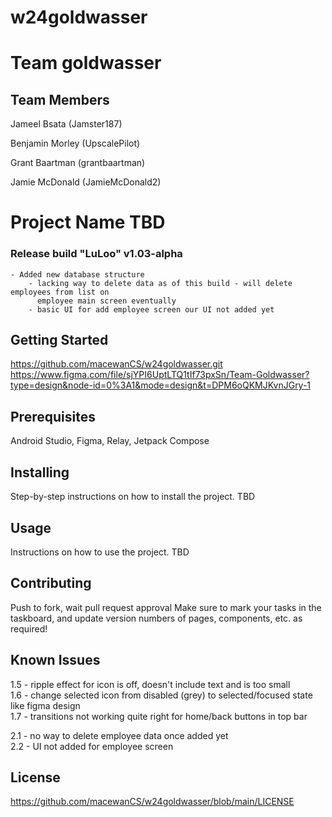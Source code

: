 # w24goldwasser
# Team goldwasser
## Team Members

Jameel Bsata (Jamster187)

Benjamin Morley (UpscalePilot)

Grant Baartman (grantbaartman)

Jamie McDonald (JamieMcDonald2)

# Project Name TBD

### Release build "LuLoo" v1.03-alpha
    
    - Added new database structure
        - lacking way to delete data as of this build - will delete employees from list on
          employee main screen eventually
        - basic UI for add employee screen our UI not added yet

## Getting Started

https://github.com/macewanCS/w24goldwasser.git  
https://www.figma.com/file/sjYPI6UptLTQ1tIf73pxSn/Team-Goldwasser?type=design&node-id=0%3A1&mode=design&t=DPM6oQKMJKvnJGry-1

## Prerequisites

Android Studio, Figma, Relay, Jetpack Compose

## Installing

Step-by-step instructions on how to install the project.
TBD

## Usage

Instructions on how to use the project.
TBD

## Contributing

Push to fork, wait pull request approval
Make sure to mark your tasks in the taskboard, and update version numbers of pages, components, etc.
as required!

## Known Issues

1.5 - ripple effect for icon is off, doesn't include text and is too small  
1.6 - change selected icon from disabled (grey) to selected/focused state like figma design  
1.7 - transitions not working quite right for home/back buttons in top bar  


2.1 - no way to delete employee data once added yet  
2.2 - UI not added for employee screen

## License

https://github.com/macewanCS/w24goldwasser/blob/main/LICENSE